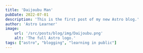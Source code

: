 ```yaml
---
title: 'Daijoubu Man'
pubDate: 2022-07-01
description: 'This is the first post of my new Astro blog.'
author: 'Astro Learner'
image:
    url: '/src/posts/blog/img/Daijoubu.png'
    alt: 'The full Astro logo.'
tags: ["astro", "blogging", "learning in public"]
---
```

